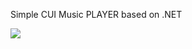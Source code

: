 
Simple CUI Music PLAYER based on .NET 

![](https://media.discordapp.net/attachments/426864114539823114/501805787455160330/unknown.png)
